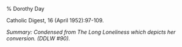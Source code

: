% Dorothy Day

Catholic Digest, 16 (April 1952):97-109.

*Summary: Condensed from The Long Loneliness which depicts her
conversion. (DDLW \#90).*


